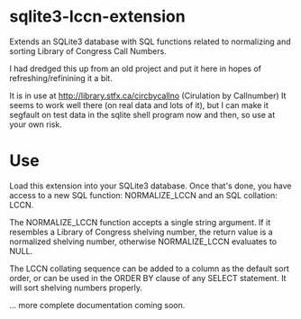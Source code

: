 sqlite3-lccn-extension
======================

Extends an SQLite3 database with SQL functions related to normalizing and sorting Library of Congress Call Numbers.

I had dredged this up from an old project and put it here in hopes of refreshing/refinining it a bit.

It is in use at http://library.stfx.ca/circbycallno (Cirulation by Callnumber)  It seems to work well there (on real data and lots of it), but I can make it segfault on test data in the sqlite shell program now and then, so use at your own risk.


Use
==============

Load this extension into your SQLite3 database.  Once that's done, you have access to a new SQL function: NORMALIZE_LCCN and an SQL collation: LCCN.

The NORMALIZE_LCCN function accepts a single string argument.  If it resembles a Library of Congress shelving number, the return value is a normalized shelving number, otherwise NORMALIZE_LCCN evaluates to NULL.

The LCCN collating sequence can be added to a column as the default sort order, or can be used in the ORDER BY clause of any SELECT statement.  It will sort shelving numbers properly.

... more complete documentation coming soon.

